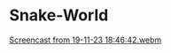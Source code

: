 # Snake-World
[Screencast from 19-11-23 18:46:42.webm](https://github.com/kwdChan/Snake-World/assets/64915487/47c21f6d-4fff-47b0-88f1-c569002c2b2d)

